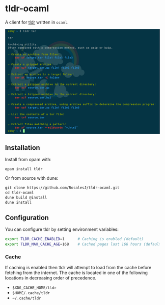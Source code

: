 # tldr-ocaml
A client for [tldr](https://github.com/tldr-pages/tldr) written in ```ocaml```.

![tldr screenshot](screenshot.png)

## Installation
Install from opam with:
```
opam install tldr
```
Or from source with dune:
```
git clone https://github.com/RosalesJ/tldr-ocaml.git
cd tldr-ocaml
dune build @install
dune install
```

## Configuration
You can configure tldr by setting environment variables:
```bash
export TLDR_CACHE_ENABLED=1      # Caching is enabled (default)
export TLDR_MAX_CACHE_AGE=168    # Cached pages last 168 hours (default is 24)
```

### Cache
If caching is enabled then tldr will attempt to load from the cache before fetching from the internet.
The cache is located in one of the following locations in decreasing order of precedence.
* ```$XDG_CACHE_HOME/tldr```
* ```$HOME/.cache/tldr```
* ```~/.cache/tldr```
